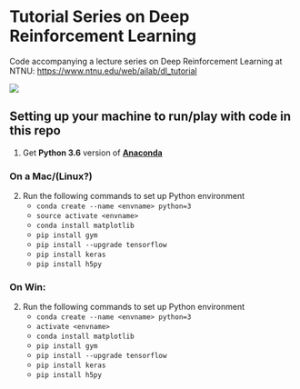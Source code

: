 # Tutorial Series on Deep Reinforcement Learning
Code accompanying a lecture series on Deep Reinforcement Learning at NTNU: https://www.ntnu.edu/web/ailab/dl_tutorial

![](https://github.com/traai/drl-tutorial/blob/master/images/drl-tutorial.png?raw=true)

## Setting up your machine to run/play with code in this repo

1. Get __Python 3.6__ version of [__Anaconda__](https://www.anaconda.com/download/)

### On a Mac/(Linux?)
2. Run the following commands to set up Python environment
	* `conda create --name <envname> python=3`
	* `source activate <envname>`
	* `conda install matplotlib`
	* `pip install gym`
	* `pip install --upgrade tensorflow`
	* `pip install keras`
	* `pip install h5py`

### On Win:
2. Run the following commands to set up Python environment
	* `conda create --name <envname> python=3`
	* `activate <envname>`
	* `conda install matplotlib`
	* `pip install gym`
	* `pip install --upgrade tensorflow`
	* `pip install keras`
	* `pip install h5py`